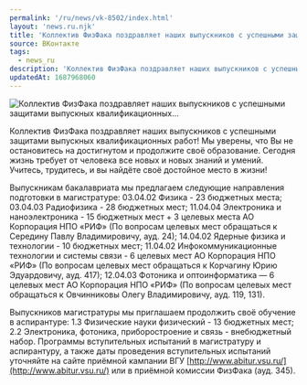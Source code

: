 ```yaml
---
permalink: '/ru/news/vk-8502/index.html'
layout: 'news.ru.njk'
title: 'Коллектив ФизФака поздравляет наших выпускников с успешными защитами выпускных квалификационных…'
source: ВКонтакте
tags:
  - news_ru
description: 'Коллектив ФизФака поздравляет наших выпускников с успешными защитами выпускных квалификационных…'
updatedAt: 1687968060
---
```

![Коллектив ФизФака поздравляет наших выпускников с успешными защитами выпускных квалификационных…](https://sun9-17.userapi.com/impg/JoF5l7Sct6M3nMnSrQ6Mv0-91QgNWbgP8meXbw/g_YDQK8LDyA.jpg?size=510x341&quality=95&sign=109248d1eece2b8488c00bf4fb5364c1&c_uniq_tag=QyIq9b16Fx6DDs27wwiMKhiIXezz4-L7c_E8e6sME_A&type=album)

Коллектив ФизФака поздравляет наших выпускников с успешными защитами выпускных квалификационных работ! Мы уверены, что Вы не остановитесь на достигнутом и продолжите своё образование. Сегодня жизнь требует от человека все новых и новых знаний и умений. Учитесь, трудитесь, и вы найдёте своё достойное место в жизни!

Выпускникам бакалавриата мы предлагаем следующие направления подготовки в магистратуре:
03.04.02 Физика - 23 бюджетных места;
03.04.03 Радиофизика - 28 бюджетных мест;
11.04.04 Электроника и наноэлектроника - 15 бюджетных мест + 3 целевых места АО Корпорация НПО «РИФ» (По вопросам целевых мест обращаться к Середину Павлу Владимировичу, ауд. 24);
14.04.02 Ядерные физика и технологии - 10 бюджетных мест;
11.04.02 Инфокоммуникационные технологии и системы связи - 6 целевых мест АО Корпорация НПО «РИФ» (По вопросам целевых мест обращаться к Корчагину Юрию Эдуардовичу, ауд. 417);
12.04.03 Фотоника и оптоинформатика — 6 целевых мест АО Корпорация НПО «РИФ» (По вопросам целевых мест обращаться к Овчинниковы Олегу Владимировичу, ауд. 119, 131).

Выпускников магистратуры мы приглашаем продолжить своё обучение в аспирантуре:
1.3 Физические науки физический - 13 бюджетных мест;
2.2 Электроника, фотоника, приборостроение и связь - внебюджетный набор.
Программы вступительных испытаний в магистратуру и аспирантуру, а также даты проведения вступительных испытаний уточняйте на сайте приёмной кампании ВГУ [http://www.abitur.vsu.ru/](http://www.abitur.vsu.ru/) или в приёмной комиссии ФизФака (ауд. 345).
